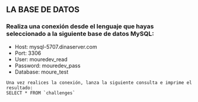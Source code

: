 ## LA BASE DE DATOS

### Realiza una conexión desde el lenguaje que hayas seleccionado a la siguiente base de datos MySQL:

- Host: mysql-5707.dinaserver.com
- Port: 3306
- User: mouredev_read
- Password: mouredev_pass
- Database: moure_test

```
Una vez realices la conexión, lanza la siguiente consulta e imprime el resultado:
SELECT * FROM `challenges`